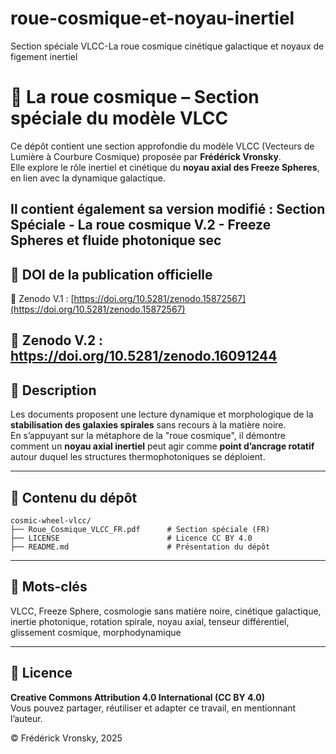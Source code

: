 # roue-cosmique-et-noyau-inertiel
Section spéciale VLCC-La roue cosmique  cinétique galactique et noyaux de figement inertiel
# 🌌 La roue cosmique – Section spéciale du modèle VLCC

Ce dépôt contient une section approfondie du modèle VLCC (Vecteurs de Lumière à Courbure Cosmique) proposée par **Frédérick Vronsky**.  
Elle explore le rôle inertiel et cinétique du **noyau axial des Freeze Spheres**, en lien avec la dynamique galactique.

Il contient également sa version modifié : Section Spéciale - La roue cosmique V.2 - Freeze Spheres et fluide photonique sec
---

## 📘 DOI de la publication officielle

🔗 Zenodo V.1 : [https://doi.org/10.5281/zenodo.15872567](https://doi.org/10.5281/zenodo.15872567)

🔗 Zenodo V.2 : https://doi.org/10.5281/zenodo.16091244
---

## 🧭 Description

Les documents proposent une lecture dynamique et morphologique de la **stabilisation des galaxies spirales** sans recours à la matière noire.  
En s’appuyant sur la métaphore de la "roue cosmique", il démontre comment un **noyau axial inertiel** peut agir comme **point d’ancrage rotatif** autour duquel les structures thermophotoniques se déploient.

---

## 📂 Contenu du dépôt

```
cosmic-wheel-vlcc/
├── Roue_Cosmique_VLCC_FR.pdf      # Section spéciale (FR)
├── LICENSE                        # Licence CC BY 4.0
├── README.md                      # Présentation du dépôt
```

---

## 🔑 Mots-clés

VLCC, Freeze Sphere, cosmologie sans matière noire, cinétique galactique, inertie photonique, rotation spirale, noyau axial, tenseur différentiel, glissement cosmique, morphodynamique

---

## 📜 Licence

**Creative Commons Attribution 4.0 International (CC BY 4.0)**  
Vous pouvez partager, réutiliser et adapter ce travail, en mentionnant l’auteur.

© Frédérick Vronsky, 2025
